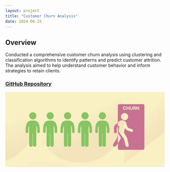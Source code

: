 ```yaml
---
layout: project
title: "Customer Churn Analysis"
date: 2024-06-15
---
```


## Overview

Conducted a comprehensive customer churn analysis using clustering and classification algorithms to identify patterns and predict customer attrition. The analysis aimed to help understand customer behavior and inform strategies to retain clients.

### [GitHub Repository](https://github.com/williamjowens/project-notebooks/tree/main/churn-analysis-classification)

![Customer Churn Analysis](../assets/images/churn-analysis-classification.png)